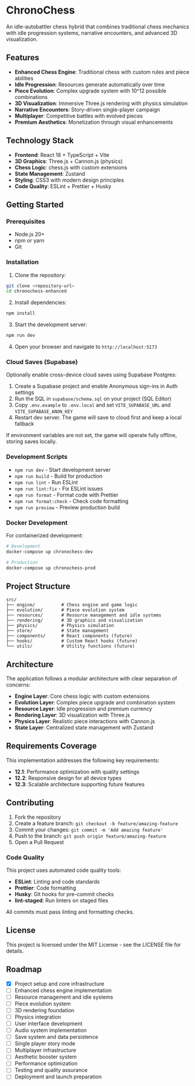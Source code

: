 # ChronoChess

An idle-autobattler chess hybrid that combines traditional chess mechanics with idle progression systems, narrative encounters, and advanced 3D visualization.

## Features

- **Enhanced Chess Engine**: Traditional chess with custom rules and piece abilities
- **Idle Progression**: Resources generate automatically over time
- **Piece Evolution**: Complex upgrade system with 10^12 possible combinations
- **3D Visualization**: Immersive Three.js rendering with physics simulation
- **Narrative Encounters**: Story-driven single-player campaign
- **Multiplayer**: Competitive battles with evolved pieces
- **Premium Aesthetics**: Monetization through visual enhancements

## Technology Stack

- **Frontend**: React 18 + TypeScript + Vite
- **3D Graphics**: Three.js + Cannon.js (physics)
- **Chess Logic**: chess.js with custom extensions
- **State Management**: Zustand
- **Styling**: CSS3 with modern design principles
- **Code Quality**: ESLint + Prettier + Husky

## Getting Started

### Prerequisites

- Node.js 20+
- npm or yarn
- Git

### Installation

1. Clone the repository:

```bash
git clone <repository-url>
cd chronochess-enhanced
```

2. Install dependencies:

```bash
npm install
```

3. Start the development server:

```bash
npm run dev
```

4. Open your browser and navigate to `http://localhost:5173`

### Cloud Saves (Supabase)

Optionally enable cross-device cloud saves using Supabase Postgres:

1. Create a Supabase project and enable Anonymous sign-ins in Auth settings
2. Run the SQL in `supabase/schema.sql` on your project (SQL Editor)
3. Copy `.env.example` to `.env.local` and set `VITE_SUPABASE_URL` and `VITE_SUPABASE_ANON_KEY`
4. Restart dev server. The game will save to cloud first and keep a local fallback

If environment variables are not set, the game will operate fully offline, storing saves locally.

### Development Scripts

- `npm run dev` - Start development server
- `npm run build` - Build for production
- `npm run lint` - Run ESLint
- `npm run lint:fix` - Fix ESLint issues
- `npm run format` - Format code with Prettier
- `npm run format:check` - Check code formatting
- `npm run preview` - Preview production build

### Docker Development

For containerized development:

```bash
# Development
docker-compose up chronochess-dev

# Production
docker-compose up chronochess-prod
```

## Project Structure

```
src/
├── engine/          # Chess engine and game logic
├── evolution/       # Piece evolution system
├── resources/       # Resource management and idle systems
├── rendering/       # 3D graphics and visualization
├── physics/         # Physics simulation
├── store/           # State management
├── components/      # React components (future)
├── hooks/           # Custom React hooks (future)
└── utils/           # Utility functions (future)
```

## Architecture

The application follows a modular architecture with clear separation of concerns:

- **Engine Layer**: Core chess logic with custom extensions
- **Evolution Layer**: Complex piece upgrade and combination system
- **Resource Layer**: Idle progression and premium currency
- **Rendering Layer**: 3D visualization with Three.js
- **Physics Layer**: Realistic piece interactions with Cannon.js
- **State Layer**: Centralized state management with Zustand

## Requirements Coverage

This implementation addresses the following key requirements:

- **12.1**: Performance optimization with quality settings
- **12.2**: Responsive design for all device types
- **12.3**: Scalable architecture supporting future features

## Contributing

1. Fork the repository
2. Create a feature branch: `git checkout -b feature/amazing-feature`
3. Commit your changes: `git commit -m 'Add amazing feature'`
4. Push to the branch: `git push origin feature/amazing-feature`
5. Open a Pull Request

### Code Quality

This project uses automated code quality tools:

- **ESLint**: Linting and code standards
- **Prettier**: Code formatting
- **Husky**: Git hooks for pre-commit checks
- **lint-staged**: Run linters on staged files

All commits must pass linting and formatting checks.

## License

This project is licensed under the MIT License - see the LICENSE file for details.

## Roadmap

- [x] Project setup and core infrastructure
- [ ] Enhanced chess engine implementation
- [ ] Resource management and idle systems
- [ ] Piece evolution system
- [ ] 3D rendering foundation
- [ ] Physics integration
- [ ] User interface development
- [ ] Audio system implementation
- [ ] Save system and data persistence
- [ ] Single player story mode
- [ ] Multiplayer infrastructure
- [ ] Aesthetic booster system
- [ ] Performance optimization
- [ ] Testing and quality assurance
- [ ] Deployment and launch preparation
